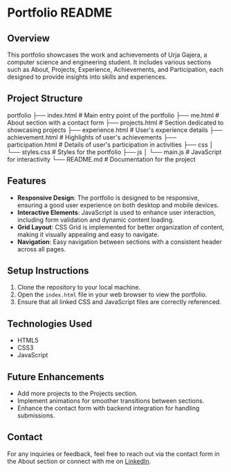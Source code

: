 
# Portfolio README

## Overview
This portfolio showcases the work and achievements of Urja Gajera, a computer science and engineering student. It includes various sections such as About, Projects, Experience, Achievements, and Participation, each designed to provide insights into skills and experiences.

## Project Structure
 
portfolio
├── index.html          # Main entry point of the portfolio
├── me.html             # About section with a contact form
├── projects.html       # Section dedicated to showcasing projects
├── experience.html      # User's experience details
├── achievement.html     # Highlights of user's achievements
├── participation.html    # Details of user's participation in activities
├── css
│   └── styles.css      # Styles for the portfolio
├── js
│   └── main.js         # JavaScript for interactivity
└── README.md           # Documentation for the project


## Features
- **Responsive Design**: The portfolio is designed to be responsive, ensuring a good user experience on both desktop and mobile devices.
- **Interactive Elements**: JavaScript is used to enhance user interaction, including form validation and dynamic content loading.
- **Grid Layout**: CSS Grid is implemented for better organization of content, making it visually appealing and easy to navigate.
- **Navigation**: Easy navigation between sections with a consistent header across all pages.

## Setup Instructions
1. Clone the repository to your local machine.
2. Open the `index.html` file in your web browser to view the portfolio.
3. Ensure that all linked CSS and JavaScript files are correctly referenced.

## Technologies Used
- HTML5
- CSS3
- JavaScript

## Future Enhancements
- Add more projects to the Projects section.
- Implement animations for smoother transitions between sections.
- Enhance the contact form with backend integration for handling submissions.

## Contact
For any inquiries or feedback, feel free to reach out via the contact form in the About section or connect with me on [LinkedIn](https://www.linkedin.com/in/urja-gajera-a70aa631a?utm_source=share&utm_campaign=share_via&utm_content=profile&utm_medium=android_app).

